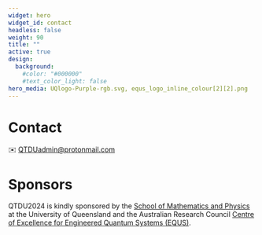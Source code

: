 ```yaml
---
widget: hero
widget_id: contact
headless: false
weight: 90
title: ""
active: true
design:
  background:
    #color: "#000000"
    #text_color_light: false
hero_media: UQlogo-Purple-rgb.svg, equs_logo_inline_colour[2][2].png
---
```

# Contact

:envelope: QTDUadmin@protonmail.com

# Sponsors

QTDU2024 is kindly sponsored by the [School of Mathematics and Physics](https://smp.uq.edu.au) at the University of Queensland and the Australian Research Council [Centre of Excellence for Engineered Quantum Systems (EQUS)](https://equs.org/).
